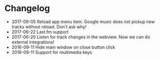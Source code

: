 # Changelog

* 2017-09-05 Reload app menu item. Google music does not pickup new tracks without reload. Don't ask why!
* 2017-06-22 Last.fm support
* 2017-06-20 Listen for track changes in the webview. Now we can do external integrations!
* 2016-09-11 Hide main window on close button click
* 2016-09-11 Support for multimedia keys
